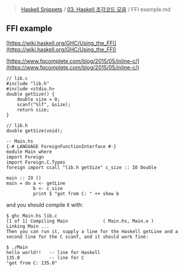 > [Haskell Snippets](../README.md) / [03. Haskell 조각코드 모음](README.md) / FFI example.md
## FFI example
[https://wiki.haskell.org/GHC/Using_the_FFI](https://wiki.haskell.org/GHC/Using_the_FFI)

[https://www.fpcomplete.com/blog/2015/05/inline-c/](https://www.fpcomplete.com/blog/2015/05/inline-c/)

```
// lib.c
#include "lib.h"
#include <stdio.h>
double getSize() {
    double size = 0;
    scanf("%lf", &size);
    return size;
}
```

```
// lib.h
double getSize(void);
```

```
-- Main.hs
{-# LANGUAGE ForeignFunctionInterface #-}
module Main where
import Foreign
import Foreign.C.Types
foreign import ccall "lib.h getSize" c_size :: IO Double

main :: IO ()
main = do a <- getLine
          b <- c_size
          print $ "got from C: " ++ show b
```

and you should compile it with:

```
$ ghc Main.hs lib.c
[1 of 1] Compiling Main             ( Main.hs, Main.o )
Linking Main ...
Then you can run it, supply a line for the Haskell getLine and a second line for the C scanf, and it should work fine:

$ ./Main
hello world!!   -- line for Haskell
135.0           -- line for C
"got from C: 135.0"
```